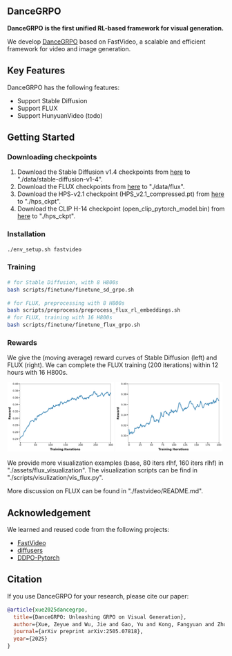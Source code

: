 ## DanceGRPO
**DanceGRPO is the first unified RL-based framework for visual generation.**

We develop [DanceGRPO](https://arxiv.org/abs/2505.07818) based on FastVideo, a scalable and efficient framework for video and image generation.

## Key Features

DanceGRPO has the following features:
- Support Stable Diffusion
- Support FLUX
- Support HunyuanVideo (todo)


## Getting Started
### Downloading checkpoints
1. Download the Stable Diffusion v1.4 checkpoints from [here](https://huggingface.co/CompVis/stable-diffusion-v1-4) to "./data/stable-diffusion-v1-4".
2. Download the FLUX checkpoints from [here](https://huggingface.co/black-forest-labs/FLUX.1-dev) to "./data/flux".
3. Download the HPS-v2.1 checkpoint (HPS_v2.1_compressed.pt) from [here](https://huggingface.co/xswu/HPSv2/tree/main) to "./hps_ckpt".
4. Download the CLIP H-14 checkpoint (open_clip_pytorch_model.bin) from [here](https://huggingface.co/laion/CLIP-ViT-H-14-laion2B-s32B-b79K/tree/main) to "./hps_ckpt".

### Installation
```bash
./env_setup.sh fastvideo
```
### Training
```bash
# for Stable Diffusion, with 8 H800s
bash scripts/finetune/finetune_sd_grpo.sh   
```
```bash
# for FLUX, preprocessing with 8 H800s
bash scripts/preprocess/preprocess_flux_rl_embeddings.sh
# for FLUX, training with 16 H800s
bash scripts/finetune/finetune_flux_grpo.sh   
```

### Rewards
We give the (moving average) reward curves of Stable Diffusion (left) and FLUX (right). We can complete the FLUX training (200 iterations) within 12 hours with 16 H800s.

<img src=assets/rewards/opensource_sd.png width="49%">
<img src=assets/rewards/opensource_flux.png width="49%">

We provide more visualization examples (base, 80 iters rlhf, 160 iters rlhf) in "./assets/flux_visualization". The visualization scripts can be find in "./scripts/visulization/vis_flux.py".

More discussion on FLUX can be found in "./fastvideo/README.md".

## Acknowledgement
We learned and reused code from the following projects:
- [FastVideo](https://github.com/hao-ai-lab/FastVideo)
- [diffusers](https://github.com/huggingface/diffusers)
- [DDPO-Pytorch](https://github.com/kvablack/ddpo-pytorch)


## Citation
If you use DanceGRPO for your research, please cite our paper:

```bibtex
@article{xue2025dancegrpo,
  title={DanceGRPO: Unleashing GRPO on Visual Generation},
  author={Xue, Zeyue and Wu, Jie and Gao, Yu and Kong, Fangyuan and Zhu, Lingting and Chen, Mengzhao and Liu, Zhiheng and Liu, Wei and Guo, Qiushan and Huang, Weilin and others},
  journal={arXiv preprint arXiv:2505.07818},
  year={2025}
}
```
